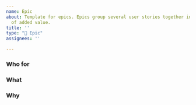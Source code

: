 ```yaml
---
name: Epic
about: Template for epics. Epics group several user stories together into a main piece
  of added value.
title: ''
type: "🎯 Epic"
assignees: ''

---
```


### Who for

### What

### Why

